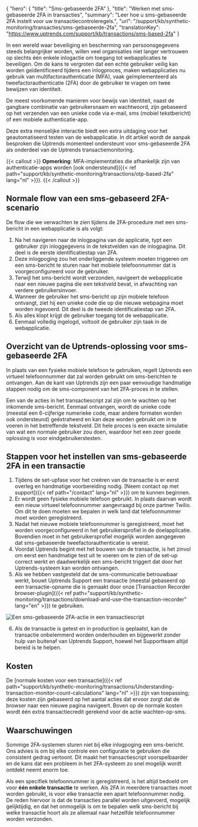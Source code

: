 {
  "hero": {
    "title": "Sms-gebaseerde 2FA"
  },
  "title": "Werken met sms-gebaseerde 2FA in transacties",
  "summary": "Leer hoe u sms-gebaseerde 2FA instelt voor uw transactiecontroleregels.",
  "url": "/support/kb/synthetic-monitoring/transacties/sms-gebaseerde-2fa",
  "translationKey": "https://www.uptrends.com/support/kb/transactions/sms-based-2fa"
}

In een wereld waar beveiliging en bescherming van persoonsgegevens steeds belangrijker worden, willen veel organisaties niet langer vertrouwen op slechts één enkele inlogactie om toegang tot webapplicaties te beveiligen. Om de kans te vergroten dat een echte gebruiker veilig kan worden geïdentificeerd tijdens een inlogproces, maken webapplicaties nu gebruik van multifactorauthenticatie (MFA), vaak geïmplementeerd als tweefactorauthenticatie (2FA) door de gebruiker te vragen om twee bewijzen van identiteit. 

De meest voorkomende manieren voor bewijs van identiteit, naast de gangbare combinatie van gebruikersnaam en wachtwoord, zijn gebaseerd op het verzenden van een unieke code via e-mail, sms (mobiel tekstbericht) of een mobiele authenticatie-app.

Deze extra menselijke interactie biedt een extra uitdaging voor het geautomatiseerd testen van de webapplicatie. In dit artikel wordt de aanpak besproken die Uptrends momenteel ondersteunt voor sms-gebaseerde 2FA als onderdeel van de Uptrends transactiemonitoring. 

{{< callout >}} **Opmerking**: MFA-implementaties die afhankelijk zijn van authenticatie-apps worden [ook ondersteund]({{< ref path="support/kb/synthetic-monitoring/transactions/otp-based-2fa" lang="nl" >}}). {{< /callout >}}

## Normale flow van een sms-gebaseerd 2FA-scenario
De flow die we verwachten te zien tijdens de 2FA-procedure met een sms-bericht in een webapplicatie is als volgt:

1. Na het navigeren naar de inlogpagina van de applicatie, typt een gebruiker zijn inloggegevens in de tekstvelden van de inlogpagina. Dit deel is de eerste identificatiestap van 2FA.
2. Deze inlogpoging zou het onderliggende systeem moeten triggeren om een sms-bericht te sturen naar het mobiele telefoonnummer dat is voorgeconfigureerd voor de gebruiker.
3. Terwijl het sms-bericht wordt verzonden, navigeert de webapplicatie naar een nieuwe pagina die een tekstveld bevat, in afwachting van verdere gebruikersinvoer.
4. Wanneer de gebruiker het sms-bericht op zijn mobiele telefoon ontvangt, ziet hij een unieke code die op die nieuwe webpagina moet worden ingevoerd. Dit deel is de tweede identificatiestap van 2FA.
5. Als alles klopt krijgt de gebruiker toegang tot de webapplicatie.
6. Eenmaal volledig ingelogd, voltooit de gebruiker zijn taak in de webapplicatie.

## Overzicht van de Uptrends-oplossing voor sms-gebaseerde 2FA
In plaats van een fysieke mobiele telefoon te gebruiken, regelt Uptrends een virtueel telefoonnummer dat zal worden gebruikt om sms-berichten te ontvangen. Aan de kant van Uptrends zijn een paar eenvoudige handmatige stappen nodig om de sms-component van het 2FA-proces in te stellen. 

Een van de acties in het transactiescript zal zijn om te wachten op het inkomende sms-bericht. Eenmaal ontvangen, wordt de unieke code (meestal een 6-cijferige numerieke code, maar andere formaten worden ook ondersteund) geëxtraheerd en kan deze worden gebruikt om in te voeren in het betreffende tekstveld. Dit hele proces is een exacte simulatie van wat een normale gebruiker zou doen, waardoor het een zeer goede oplossing is voor eindgebruikerstesten.

## Stappen voor het instellen van sms-gebaseerde 2FA in een transactie
1. Tijdens de set-upfase voor het creëren van de transactie is er eerst overleg en handmatige voorbereiding nodig. [Neem contact op met support]({{< ref path="/contact" lang="nl" >}}) om te kunnen beginnen.
2. Er wordt geen fysieke mobiele telefoon gebruikt. In plaats daarvan wordt een nieuw virtueel telefoonnummer aangevraagd bij onze partner Twilio. Om dit te doen moeten we bepalen in welk land dat telefoonnummer moet worden geregistreerd.
3. Nadat het nieuwe mobiele telefoonnummer is geregistreerd, moet het worden voorgeconfigureerd in het gebruikersprofiel in de doelapplicatie. Bovendien moet in het gebruikersprofiel mogelijk worden aangegeven dat sms-gebaseerde tweefactorauthenticatie is vereist.
4. Voordat Uptrends begint met het bouwen van de transactie, is het zinvol om eerst een handmatige test uit te voeren om te zien of de set-up correct werkt en daadwerkelijk een sms-bericht triggert dat door het Uptrends-systeem kan worden ontvangen.
5. Als we hebben vastgesteld dat de sms-communicatie betrouwbaar werkt, bouwt Uptrends Support een transactie (meestal gebaseerd op een transactie-opname die is gemaakt door onze [Transaction Recorder browser-plugin]({{< ref path="support/kb/synthetic-monitoring/transactions/download-and-use-the-transaction-recorder" lang="en" >}}) te gebruiken.

![Een sms-gebaseerde 2FA-actie in een transactiescript](/img/content/scr-2fa-in-transaction-script.min.png)

6. Als de transactie is getest en in production is geplaatst, kan de transactie onbelemmerd worden onderhouden en bijgewerkt zonder hulp van buitenaf van Uptrends Support, hoewel het Supportteam altijd bereid is te helpen.



## Kosten
De [normale kosten voor een transactie]({{< ref path="support/kb/synthetic-monitoring/transactions/Understanding-transaction-monitor-count-calculations" lang="nl" >}}) zijn van toepassing; deze kosten zijn gebaseerd op het aantal acties dat ervoor zorgt dat de browser naar een nieuwe pagina navigeert. Boven op de normale kosten wordt één extra transactiecredit gerekend voor de actie wachten-op-sms. 

## Waarschuwingen
Sommige 2FA-systemen sturen niet bij elke inlogpoging een sms-bericht. Ons advies is om bij elke controle een configuratie te gebruiken die consistent gedrag vertoont. Dit maakt het transactiescript voorspelbaarder en de kans dat een probleem in het 2FA-systeem zo snel mogelijk wordt ontdekt neemt enorm toe.

Als een specifiek telefoonnummer is geregistreerd, is het altijd bedoeld om voor **één enkele transactie** te werken. Als 2FA in meerdere transacties moet worden gebruikt, is voor elke transactie een apart telefoonnummer nodig. De reden hiervoor is dat de transacties parallel worden uitgevoerd, mogelijk gelijktijdig, en dat het onmogelijk is om te bepalen welk sms-bericht bij welke transactie hoort als ze allemaal naar hetzelfde telefoonnummer worden verzonden.